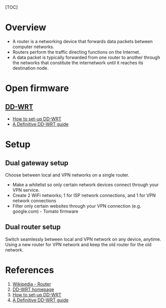 [TOC]

# Overview
- A router is a networking device that forwards data packets between computer networks.
- Routers perform the traffic directing functions on the Internet.
- A data packet is typically forwarded from one router to another through the networks that constitute the internetwork until it reaches its destination node.

# Open firmware
## [DD-WRT][2]
- [How to set-up DD-WRT][3]
- [A Definitive DD-WRT guide][4]

# Setup
## Dual gateway setup
Choose between local and VPN networks on a single router.
- Make a whitelist so only certain network devices connect through your VPN service.
- Create 2 WiFi networks; 1 for ISP network connections, and 1 for VPN network connections
- Filter only certain websites through your VPN connection (e.g. google.com) - Tomato firmware

## Dual router setup
Switch seamlessly between local and VPN network on any device, anytime. Using a new router for VPN network and keep the old router for the old network.

# References
1. [Wikipedia - Router][1]
2. [DD-WRT homepage][2]
3. [How to set-up DD-WRT][3]
4. [A Definitive DD-WRT guide][4]

[1]: https://en.wikipedia.org/wiki/Router_(computing) "Wikipedia - Router"
[2]: http://www.dd-wrt.com/site/index "DD-WRT homepage"
[3]: https://www.bestvpn.com/blog/9688/how-to-set-up-dd-wrt/ "How to set-up DD-WRT"
[4]: https://www.bestvpn.com/dd-wrt/ "A definitive DD-WRT guide"
